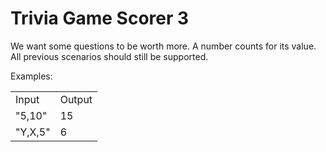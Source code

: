 # Trivia Game Scorer 3
We want some questions to be worth more. A number counts for its value. All previous scenarios should still be supported.  
  
Examples:

<table>
    <tr>
        <td>Input</td>
        <td>Output</td>
    </tr>
    <tr>
        <td>"5,10"</td>
        <td>15</td>
    </tr>
    <tr>
        <td>"Y,X,5"</td>
        <td>6</td>
    </tr>
</table>